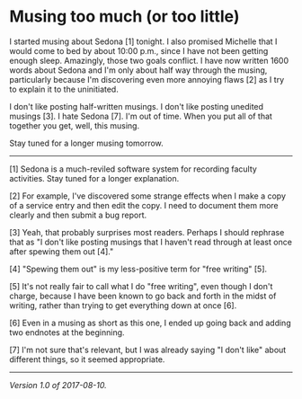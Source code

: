 Musing too much (or too little)
===============================

I started musing about Sedona [1] tonight.  I also promised Michelle that
I would come to bed by about 10:00 p.m., since I have not been getting
enough sleep.  Amazingly, those two goals conflict.  I have now written
1600 words about Sedona and I'm only about half way through the musing,
particularly because I'm discovering even more annoying flaws [2] as I
try to explain it to the uninitiated.

I don't like posting half-written musings.  I don't like posting unedited
musings [3].  I hate Sedona [7].  I'm out of time.  When you put all of
that together you get, well, this musing.

Stay tuned for a longer musing tomorrow.

---

[1] Sedona is a much-reviled software system for recording faculty
activities.  Stay tuned for a longer explanation.

[2] For example, I've discovered some strange effects when I make a copy
of a service entry and then edit the copy.  I need to document them more
clearly and then submit a bug report.

[3] Yeah, that probably surprises most readers.  Perhaps I should rephrase
that as "I don't like posting musings that I haven't read through at least
once after spewing them out [4]."

[4] "Spewing them out" is my less-positive term for "free writing" [5].

[5] It's not really fair to call what I do "free writing", even though I
don't charge, because I have been known to go back and forth in the midst
of writing, rather than trying to get everything down at once [6].

[6] Even in a musing as short as this one, I ended up going back and adding
two endnotes at the beginning.

[7] I'm not sure that's relevant, but I was already saying "I don't like"
about different things, so it seemed appropriate.

---

*Version 1.0 of 2017-08-10.*
